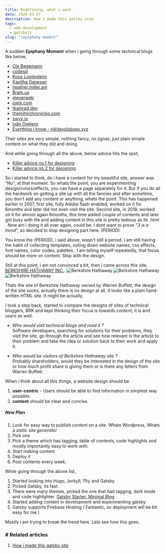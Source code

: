 ```yaml
---
title: Redefining, what i want
date: 2020-03-27
description: How i made this gatsby site
tags:
  - web-development
  - gatsbyjs
slug: "/epiphany-moment"
---
```


A sudden **Epiphany Moment** when i going through some technical blogs like below,    

* [Ole Begemann](https://oleb.net/)
* [codesd](https://www.codesd.com/)
* [Koos Looijesteijn](https://www.kooslooijesteijn.net/)
* [Kavitha Ganesan](https://kavita-ganesan.com/reading-csv-and-json-files-in-spark/)
* [heather.miller.am](https://heather.miller.am/blog/launching-a-spark-cluster-part-2.html)
* [Bram.us](https://www.bram.us/2020/03/22/emoji-favicon/)
* [meyerweb](https://meyerweb.com/)
* [joelx.com](https://joelx.com/joels-personal-philosophy/14416/)
* [tkainrad.dev](https://tkainrad.dev/posts/reading-list-organizing-knowledge/)
* [themihirchronicles.com](https://themihirchronicles.com/notes/)
* [swyx.io](https://www.swyx.io/writing/)
* [Iván Ovejero](https://ivov.dev/page/1)
* [Everthing i know - nikitavoloboev.xyz](https://wiki.nikitavoloboev.xyz/)

Their sites are very simple, nothing fancy, no jignas, just plain simple content on what they did and doing. 

And while going through all the above, below advice hits the spot,    

* [Killer advice no.1 for designing](http://motherfuckingwebsite.com/)
* [Killer advice no.2 for designing](https://evenbettermotherfucking.website/)

So i started to think, do i have a content for my beautiful site, answer was "No", at that moment. So whats the point, you are experimenting design/colors/effects, you can have a page separately for it. But if you do all the hardwork on getting a site up with all the fancies and after sometime, you don't add any content or anything, whats the point. This has happened earlier in 2007, first site, fully Adobe flash enabled, worked on it for 6months and later did not even visit the site. Second site, in 2018, worked on it for almost again 6months, this time added couple of contents and later got busy with life and adding content in this site is pretty tedious as its .html . Now am i doing it all over again, could be. I dont want to prove "*3 is a trend*", so decided to stop designing part here. (PERIOD)

You know the (PERIOD), i said above, wasn't still a period. I am still having the habit of collecting templates, noting down website names, css effects, font names, color codes, palettes.. I am telling myself repeatedly, that focus should be more on content. Stop with the design.

Still at this point, i am not convinced a bit, then i came across this site, [BERKSHIRE HATHAWAY INC.](https://www.berkshirehathaway.com/). 
    ![Berkshire Hathaway](assets/10-BRK1.png)
    ![Berkshire Hathaway](assets/10-BRK2.png)
    ![Berkshire Hathaway](assets/10-BRK3.png)

Thats the site of Berkshire Hathaway owned by Warren Buffett, the design of the site sucks, actually there is no design at all. It looks like a plain hand-written HTML site. It might be actually. 

I took a step back, started to compare the designs of sites of technical bloggers, BRK and kept thinking their focus is towards *content*, it is and *users* as well.     
* *Who would visit technical blogs and read it ?*    
  Software developers, searching for solutions for their problems, they visit the site, go through the article and see how relevant is the article to their problem and take the idea or solution back to their work and apply it.

* *Who would be visitors of Berkshire Hathaway site ?*    
  Probably shareholders, would they be interested in the design of the site or how much profit share is giving them or is there any letters from Warren Buffett. 
  
When i think about all this things, a website design should be    

1. **user-centric** - Users should be able to find information in simplest way possible.
1. **content** should be clear and concise. 

##### New Plan 

1. Look for easy way to publish content on a site. Whats *Wordpress*, Whats a *static site generator*
1. Pick one 
1. Pick a theme which has tagging, table of contents, code highlights and mostly importantly easy to work with. 
1. Start making content 
1. Deploy it
1. Post contents every week. 

While going through the above list, 

1. Started looking into Hugo, Jerkyll, 11ty and Gatsby
1. Picked Gatsby, its fast. 
1. There were many themes, picked the one that had tagging, dark mode and code highlighter. [Gatsby Starter: Minimal Blog](https://github.com/LekoArts/gatsby-starter-minimal-blog)
1. Started adding content in development and experimenting gatsby
1. Gatsby supports Firebase Hosting ( Fantastic, so deployment will be bit easy for me )

Mostly i am trying to break the trend here. Lets see how this goes.  

### # Related articles
1. [How i made this gatsby site](04-how-i-made-this-site)
